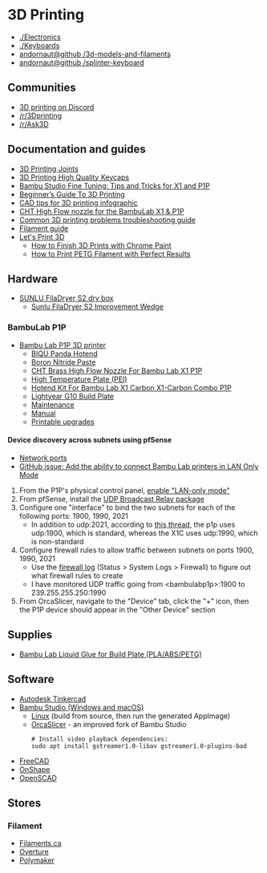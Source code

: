 # 3D Printing

* [./Electronics](./electronics.md)
* [./Keyboards](./keyboards.md)
* [andornaut@github /3d-models-and-filaments](https://github.com/andornaut/3d-models-and-filaments)
* [andornaut@github /splinter-keyboard](https://github.com/andornaut/splinter-keyboard)

## Communities

* [3D printing on Discord](https://discord.com/invite/huvWHBq)
* [/r/3Dprinting](https://old.reddit.com/r/3Dprinting)
* [/r/Ask3D](https://old.reddit.com/r/Ask3D/)

## Documentation and guides

* [3D Printing Joints](https://coloringchaos.github.io/form-fall-16/joints)
* [3D Printing High Quality Keycaps](https://candrews.integralblue.com/2024/03/3d-printing-high-quality-keycaps/)
* [Bambu Studio Fine Tuning: Tips and Tricks for X1 and P1P](https://3dprintbeginner.com/bambu-studio-fine-tuning-tips-and-tricks/)
* [Beginner’s Guide To 3D Printing](https://3dinsider.com/3d-printing-guide/)
* [CAD tips for 3D printing infographic](https://pbs.twimg.com/media/EOj347eUYAE4bZu?format=jpg&name=large)
* [CHT High Flow nozzle for the BambuLab X1 & P1P](https://www.cnckitchen.com/blog/cht-high-flow-nozzle-for-the-bambulab-x1-amp-p1p)
* [Common 3D printing problems troubleshooting guide](https://all3dp.com/1/common-3d-printing-problems-troubleshooting-3d-printer-issues/)
* [Filament guide](https://bambulab.com/en-ca/filament/collections)
* [Let's Print 3D](https://letsprint3d.net/)
  * [How to Finish 3D Prints with Chrome Paint](https://letsprint3d.net/guide-how-to-finish-3d-prints/)
  * [How to Print PETG Filament with Perfect Results](https://letsprint3d.net/how-to-print-petg/)

## Hardware

* [SUNLU FilaDryer S2 dry box](https://www.amazon.ca/gp/product/B0B1ZKTS44)
  * [Sunlu FilaDryer S2 Improvement Wedge](https://www.printables.com/model/219366-sunlu-filadryer-s2-improvement-wedge)

### BambuLab P1P

* [Bambu Lab P1P 3D printer](https://bambulab.com/en/p1)
  * [BIQU Panda Hotend](https://biqu.equipment/products/biqu-panda-hotend)
  * [Boron Nitride Paste](https://www.sliceengineering.com/products/boron-nitride-paste)
  * [CHT Brass High Flow Nozzle For Bambu Lab X1 P1P](https://www.aliexpress.com/item/1005005246470567.html)
  * [High Temperature Plate (PEI)](https://ca.store.bambulab.com/products/bambu-high-temperature-plate)
  * [Hotend Kit For Bambu Lab X1 Carbon X1-Carbon Combo P1P](https://www.aliexpress.com/item/1005005291012768.html)
  * [Lightyear G10 Build Plate](https://lightyeardirect.com/products/magnetic-garolite-g-10-composite-build-plate-for-bambulab-x1c-and-p1p)
  * [Maintenance](https://wiki.bambulab.com/en/p1/maintenance)
  * [Manual](https://wiki.bambulab.com/en/p1/manual)
  * [Printable upgrades](https://wiki.bambulab.com/en/p1/manual/p1p-upgrades)

#### Device discovery across subnets using pfSense

 * [Network ports](https://wiki.bambulab.com/en/general/printer-network-ports)
 * [GitHub issue: Add the ability to connect Bambu Lab printers in LAN Only Mode](https://github.com/SoftFever/OrcaSlicer/issues/8099#issuecomment-2601027353)

1. From the P1P's physical control panel, [enable "LAN-only mode"](https://wiki.bambulab.com/en/knowledge-sharing/enable-lan-mode)
2. From pfSense, install the [UDP Broadcast Relay package](https://docs.netgate.com/pfsense/en/latest/packages/udpbroadcastrelay.html)
3. Configure one "interface" to bind the two subnets for each of the following ports: 1900, 1990, 2021
   * In addition to udp:2021, according to [this thread](https://forum.bambulab.com/t/use-ssdp-standards/7173/2), the p1p uses udp:1900, which is standard, whereas the X1C uses udp:1990, which is non-standard
4. Configure firewall rules to allow traffic between subnets on ports 1900, 1990, 2021
   * Use the [firewall log](https://docs.netgate.com/pfsense/en/latest/monitoring/logs/firewall.html) (Status > System Logs > Firewall) to figure out what firewall rules to create
   * I have monitored UDP traffic going from \<bambulabp1p>:1900 to 239.255.255.250:1990
5. From OrcaSlicer, navigate to the "Device" tab, click the "+" icon, then the P1P device should appear in the "Other Device" section

## Supplies

* [Bambu Lab Liquid Glue for Build Plate (PLA/ABS/PETG)](https://ca.store.bambulab.com/products/liquid-glue-for-build-plate)

## Software

* [Autodesk Tinkercad](https://www.tinkercad.com/)
* [Bambu Studio (Windows and macOS)](https://bambulab.com/en/download/studio) 
  * [Linux](https://github.com/bambulab/BambuStudio) (build from source, then run the generated AppImage)
  * [OrcaSlicer](https://github.com/SoftFever/OrcaSlicer) - an improved fork of Bambu Studio
    ```
    # Install video playback dependencies:
    sudo apt install gstreamer1.0-libav gstreamer1.0-plugins-bad
    ```
* [FreeCAD](https://www.freecad.org/)
* [OnShape](https://cad.onshape.com/)
* [OpenSCAD](https://openscad.org/)

## Stores

### Filament

* [Filaments.ca](https://filaments.ca/)
* [Overture](https://www.overture3d.ca/)
* [Polymaker](https://ca.polymaker.com/) 
